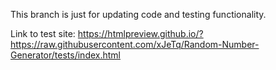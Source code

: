 This branch is just for updating code and testing functionality.

Link to test site: https://htmlpreview.github.io/?https://raw.githubusercontent.com/xJeTq/Random-Number-Generator/tests/index.html 

